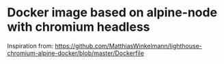 # Docker image based on alpine-node with chromium headless

Inspiration from: https://github.com/MatthiasWinkelmann/lighthouse-chromium-alpine-docker/blob/master/Dockerfile
